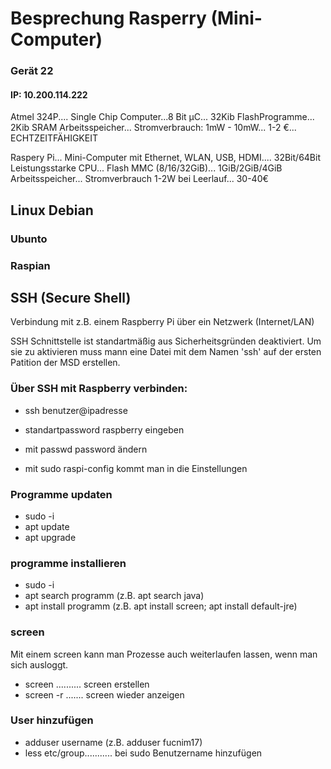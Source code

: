 # Besprechung Rasperry (Mini-Computer)      
### Gerät 22
#### IP: 10.200.114.222 


Atmel 324P.... Single Chip Computer...8 Bit µC... 32Kib FlashProgramme... 2Kib SRAM Arbeitsspeicher... Stromverbrauch: 1mW - 10mW... 1-2 €... ECHTZEITFÄHIGKEIT

Raspery Pi... Mini-Computer mit Ethernet, WLAN, USB, HDMI.... 32Bit/64Bit Leistungsstarke CPU... Flash MMC (8/16/32GiB)... 1GiB/2GiB/4GiB Arbeitsspeicher... Stromverbrauch 1-2W bei Leerlauf... 30-40€

## Linux Debian
### Ubunto  
### Raspian

## SSH (Secure Shell)
Verbindung mit z.B. einem Raspberry Pi über ein Netzwerk (Internet/LAN)

SSH Schnittstelle ist standartmäßig aus Sicherheitsgründen deaktiviert. Um sie zu aktivieren muss mann eine Datei mit dem Namen 'ssh' auf der ersten Patition der MSD erstellen.

### Über SSH mit Raspberry verbinden:
* ssh benutzer@ipadresse
* standartpassword raspberry eingeben
* mit passwd password ändern

* mit sudo raspi-config kommt man in die Einstellungen

### Programme updaten
* sudo -i
* apt update
* apt upgrade

### programme installieren
* sudo -i
* apt search programm (z.B. apt search java)
* apt install programm (z.B. apt install screen; apt install default-jre)

### screen
Mit einem screen kann man Prozesse auch weiterlaufen lassen, wenn man sich ausloggt.
* screen .......... screen erstellen
* screen -r ....... screen wieder anzeigen

### User hinzufügen
* adduser username (z.B. adduser fucnim17)
* less etc/group........... bei sudo Benutzername hinzufügen
